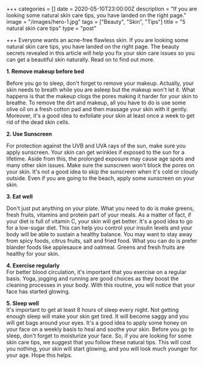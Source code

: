 +++
categories = []
date = 2020-05-10T23:00:00Z
description = "If you are looking some natural skin care tips, you have landed on the right page."
image = "/images/hero-1.jpg"
tags = ["Beauty", "Skin", "Tips"]
title = "5 natural skin care tips"
type = "post"

+++
Everyone wants an acne-free flawless skin. If you are looking some natural skin care tips, you have landed on the right page. The beauty secrets revealed in this article will help you fix your skin care issues so you can get a beautiful skin naturally. Read on to find out more.

**1. Remove makeup before bed**

Before you go to sleep, don't forget to remove your makeup. Actually, your skin needs to breath while you are asleep but the makeup won't let it. What happens is that the makeup clogs the pores making it harder for your skin to breathe. To remove the dirt and makeup, all you have to do is use some olive oil on a fresh cotton pad and then massage your skin with it gently. Moreover, it's a good idea to exfoliate your skin at least once a week to get rid of the dead skin cells.

**2. Use Sunscreen**

For protection against the UVB and UVA rays of the sun, make sure you apply sunscreen. Your skin can get wrinkles if exposed to the sun for a lifetime. Aside from this, the prolonged exposure may cause age spots and many other skin issues. Make sure the sunscreen won't block the pores on your skin. It's not a good idea to skip the sunscreen when it's cold or cloudy outside. Even if you are going to the beach, apply some sunscreen on your skin.

**3. Eat well**

Don't just put anything on your plate. What you need to do is make greens, fresh fruits, vitamins and protein part of your meals. As a matter of fact, if your diet is full of vitamin C, your skin will get better. It's a good idea to go for a low-sugar diet. This can help you control your insulin levels and your body will be able to sustain a healthy balance. You may want to stay away from spicy foods, citrus fruits, salt and fried food. What you can do is prefer blander foods like applesauce and oatmeal. Greens and fresh fruits are healthy for your skin.

**4. Exercise regularly**  
For better blood circulation, it's important that you exercise on a regular basis. Yoga, jogging and running are good choices as they boost the cleaning processes in your body. With this routine, you will notice that your face has started glowing.

**5. Sleep well**  
It's important to get at least 8 hours of sleep every night. Not getting enough sleep will make your skin get tired. It will become saggy and you will get bags around your eyes. It's a good idea to apply some honey on your face on a weekly basis to heal and soothe your skin. Before you go to sleep, don't forget to moisturize your face. So, if you are looking for some skin care tips, we suggest that you follow these natural tips. This will cost you nothing, your skin will start glowing, and you will look much younger for your age. Hope this helps.